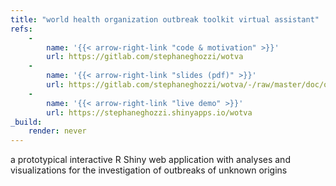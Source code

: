 ```yaml
---
title: "world health organization outbreak toolkit virtual assistant"
refs: 
    -
        name: '{{< arrow-right-link "code & motivation" >}}'
        url: https://gitlab.com/stephaneghozzi/wotva
    -
        name: '{{< arrow-right-link "slides (pdf)" >}}'
        url: https://gitlab.com/stephaneghozzi/wotva/-/raw/master/doc/outbreak_toolkit-assistant-presentation-20191016-long.pdf?inline=false
    -
        name: '{{< arrow-right-link "live demo" >}}'
        url: https://stephaneghozzi.shinyapps.io/wotva
_build:
    render: never
---
```

a prototypical interactive R Shiny web application with analyses and visualizations for the investigation of outbreaks of unknown origins